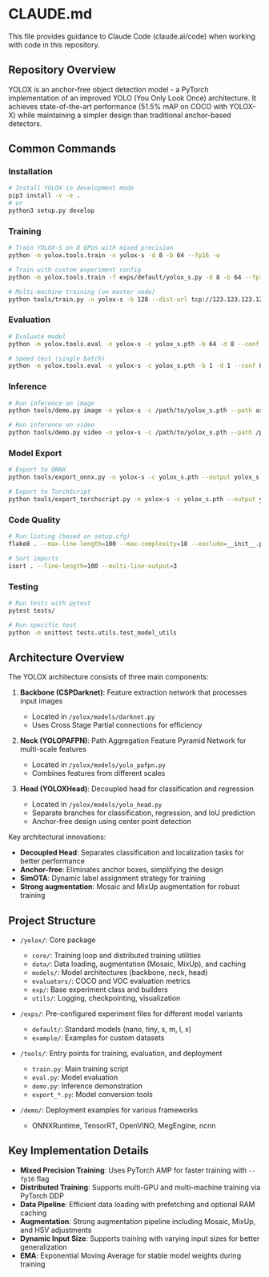 # CLAUDE.md

This file provides guidance to Claude Code (claude.ai/code) when working with code in this repository.

## Repository Overview

YOLOX is an anchor-free object detection model - a PyTorch implementation of an improved YOLO (You Only Look Once) architecture. It achieves state-of-the-art performance (51.5% mAP on COCO with YOLOX-X) while maintaining a simpler design than traditional anchor-based detectors.

## Common Commands

### Installation
```bash
# Install YOLOX in development mode
pip3 install -v -e .
# or
python3 setup.py develop
```

### Training
```bash
# Train YOLOX-S on 8 GPUs with mixed precision
python -m yolox.tools.train -n yolox-s -d 8 -b 64 --fp16 -o

# Train with custom experiment config
python -m yolox.tools.train -f exps/default/yolox_s.py -d 8 -b 64 --fp16 -o

# Multi-machine training (on master node)
python tools/train.py -n yolox-s -b 128 --dist-url tcp://123.123.123.123:12312 --num_machines 2 --machine_rank 0
```

### Evaluation
```bash
# Evaluate model
python -m yolox.tools.eval -n yolox-s -c yolox_s.pth -b 64 -d 8 --conf 0.001 --fp16 --fuse

# Speed test (single batch)
python -m yolox.tools.eval -n yolox-s -c yolox_s.pth -b 1 -d 1 --conf 0.001 --fp16 --fuse
```

### Inference
```bash
# Run inference on image
python tools/demo.py image -n yolox-s -c /path/to/yolox_s.pth --path assets/dog.jpg --conf 0.25 --nms 0.45 --tsize 640 --save_result --device [cpu/gpu]

# Run inference on video
python tools/demo.py video -n yolox-s -c /path/to/yolox_s.pth --path /path/to/video --conf 0.25 --nms 0.45 --tsize 640 --save_result --device [cpu/gpu]
```

### Model Export
```bash
# Export to ONNX
python tools/export_onnx.py -n yolox-s -c yolox_s.pth --output yolox_s.onnx

# Export to TorchScript
python tools/export_torchscript.py -n yolox-s -c yolox_s.pth --output yolox_s.pt
```

### Code Quality
```bash
# Run linting (based on setup.cfg)
flake8 . --max-line-length=100 --max-complexity=18 --exclude=__init__.py

# Sort imports
isort . --line-length=100 --multi-line-output=3
```

### Testing
```bash
# Run tests with pytest
pytest tests/

# Run specific test
python -m unittest tests.utils.test_model_utils
```

## Architecture Overview

The YOLOX architecture consists of three main components:

1. **Backbone (CSPDarknet)**: Feature extraction network that processes input images
   - Located in `/yolox/models/darknet.py`
   - Uses Cross Stage Partial connections for efficiency

2. **Neck (YOLOPAFPN)**: Path Aggregation Feature Pyramid Network for multi-scale features
   - Located in `/yolox/models/yolo_pafpn.py`
   - Combines features from different scales

3. **Head (YOLOXHead)**: Decoupled head for classification and regression
   - Located in `/yolox/models/yolo_head.py`
   - Separate branches for classification, regression, and IoU prediction
   - Anchor-free design using center point detection

Key architectural innovations:
- **Decoupled Head**: Separates classification and localization tasks for better performance
- **Anchor-free**: Eliminates anchor boxes, simplifying the design
- **SimOTA**: Dynamic label assignment strategy for training
- **Strong augmentation**: Mosaic and MixUp augmentation for robust training

## Project Structure

- `/yolox/`: Core package
  - `core/`: Training loop and distributed training utilities
  - `data/`: Data loading, augmentation (Mosaic, MixUp), and caching
  - `models/`: Model architectures (backbone, neck, head)
  - `evaluators/`: COCO and VOC evaluation metrics
  - `exp/`: Base experiment class and builders
  - `utils/`: Logging, checkpointing, visualization

- `/exps/`: Pre-configured experiment files for different model variants
  - `default/`: Standard models (nano, tiny, s, m, l, x)
  - `example/`: Examples for custom datasets

- `/tools/`: Entry points for training, evaluation, and deployment
  - `train.py`: Main training script
  - `eval.py`: Model evaluation
  - `demo.py`: Inference demonstration
  - `export_*.py`: Model conversion tools

- `/demo/`: Deployment examples for various frameworks
  - ONNXRuntime, TensorRT, OpenVINO, MegEngine, ncnn

## Key Implementation Details

- **Mixed Precision Training**: Uses PyTorch AMP for faster training with `--fp16` flag
- **Distributed Training**: Supports multi-GPU and multi-machine training via PyTorch DDP
- **Data Pipeline**: Efficient data loading with prefetching and optional RAM caching
- **Augmentation**: Strong augmentation pipeline including Mosaic, MixUp, and HSV adjustments
- **Dynamic Input Size**: Supports training with varying input sizes for better generalization
- **EMA**: Exponential Moving Average for stable model weights during training